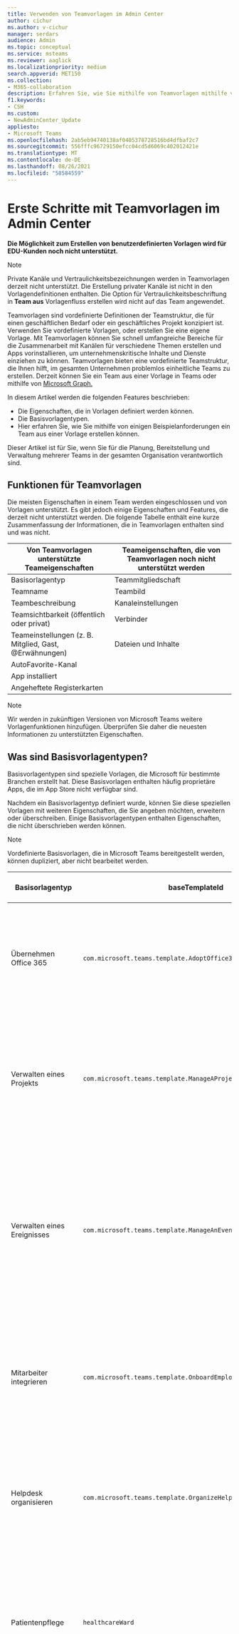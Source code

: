```yaml
---
title: Verwenden von Teamvorlagen im Admin Center
author: cichur
ms.author: v-cichur
manager: serdars
audience: Admin
ms.topic: conceptual
ms.service: msteams
ms.reviewer: aaglick
ms.localizationpriority: medium
search.appverid: MET150
ms.collection:
- M365-collaboration
description: Erfahren Sie, wie Sie mithilfe von Teamvorlagen mithilfe vorinstallierter Vorlagen Bereiche für die Zusammenarbeit mit Kanälen für verschiedene Themen erstellen.
f1.keywords:
- CSH
ms.custom:
- NewAdminCenter_Update
appliesto:
- Microsoft Teams
ms.openlocfilehash: 2ab5eb94740138af0405378728516bd4dfbaf2c7
ms.sourcegitcommit: 556fffc96729150efcc04cd5d6069c402012421e
ms.translationtype: MT
ms.contentlocale: de-DE
ms.lasthandoff: 08/26/2021
ms.locfileid: "58584559"
---
```

# <a name="get-started-with-team-templates-in-the-admin-center"></a>Erste Schritte mit Teamvorlagen im Admin Center

**Die Möglichkeit zum Erstellen von benutzerdefinierten Vorlagen wird für EDU-Kunden noch nicht unterstützt.**

> [!NOTE]
> Private Kanäle und Vertraulichkeitsbezeichnungen werden in Teamvorlagen derzeit nicht unterstützt. Die Erstellung privater Kanäle ist nicht in den Vorlagendefinitionen enthalten. Die Option für Vertraulichkeitsbeschriftung in **Team aus** Vorlagenfluss erstellen wird nicht auf das Team angewendet.

Teamvorlagen sind vordefinierte Definitionen der Teamstruktur, die für einen geschäftlichen Bedarf oder ein geschäftliches Projekt konzipiert ist. Verwenden Sie vordefinierte Vorlagen, oder erstellen Sie eine eigene Vorlage. Mit Teamvorlagen können Sie schnell umfangreiche Bereiche für die Zusammenarbeit mit Kanälen für verschiedene Themen erstellen und Apps vorinstallieren, um unternehmenskritische Inhalte und Dienste einziehen zu können. Teamvorlagen bieten eine vordefinierte Teamstruktur, die Ihnen hilft, im gesamten Unternehmen problemlos einheitliche Teams zu erstellen. Derzeit können Sie ein Team aus einer Vorlage in Teams oder mithilfe von [Microsoft Graph.](get-started-with-teams-templates.md)

In diesem Artikel werden die folgenden Features beschrieben:

- Die Eigenschaften, die in Vorlagen definiert werden können.
- Die Basisvorlagentypen.
- Hier erfahren Sie, wie Sie mithilfe von einigen Beispielanforderungen ein Team aus einer Vorlage erstellen können.

Dieser Artikel ist für Sie, wenn Sie für die Planung, Bereitstellung und Verwaltung mehrerer Teams in der gesamten Organisation verantwortlich sind.

## <a name="team-template-capabilities"></a>Funktionen für Teamvorlagen

Die meisten Eigenschaften in einem Team werden eingeschlossen und von Vorlagen unterstützt. Es gibt jedoch einige Eigenschaften und Features, die derzeit nicht unterstützt werden. Die folgende Tabelle enthält eine kurze Zusammenfassung der Informationen, die in Teamvorlagen enthalten sind und was nicht.

| **Von Teamvorlagen unterstützte Teameigenschaften** | **Teameigenschaften, die von Teamvorlagen noch nicht unterstützt werden** |
| ------------------------------------------------ | -------------------------------------------------------- |
| Basisorlagentyp | Teammitgliedschaft |
| Teamname | Teambild |
| Teambeschreibung | Kanaleinstellungen |
| Teamsichtbarkeit (öffentlich oder privat) | Verbinder |
| Teameinstellungen (z. B. Mitglied, Gast, @Erwähnungen) | Dateien und Inhalte |
| AutoFavorite-Kanal | |
| App installiert | |
| Angeheftete Registerkarten | |

> [!NOTE]
> Wir werden in zukünftigen Versionen von Microsoft Teams weitere Vorlagenfunktionen hinzufügen. Überprüfen Sie daher die neuesten Informationen zu unterstützten Eigenschaften.

## <a name="what-are-base-template-types"></a>Was sind Basisvorlagentypen?

Basisvorlagentypen sind spezielle Vorlagen, die Microsoft für bestimmte Branchen erstellt hat. Diese Basisvorlagen enthalten häufig proprietäre Apps, die im App Store nicht verfügbar sind.

Nachdem ein Basisvorlagentyp definiert wurde, können Sie diese speziellen Vorlagen mit weiteren Eigenschaften, die Sie angeben möchten, erweitern oder überschreiben. Einige Basisvorlagentypen enthalten Eigenschaften, die nicht überschrieben werden können.

> [!NOTE]
> Vordefinierte Basisvorlagen, die in Microsoft Teams bereitgestellt werden, können dupliziert, aber nicht bearbeitet werden.

| Basisorlagentyp | baseTemplateId | Eigenschaften, die mit dieser Basisvorlage geliefert werden |
| ------------------ | -------------- | ----------------------------------------------------- |
| Übernehmen Office 365 |`com.microsoft.teams.template.AdoptOffice365`|  Kanäle: <ul><li>Allgemein</li> <li>Ankündigungen</li> <li>Ecke "Champions"</li> <li>Teamformulare</li><li>Kalender</li></ul> Apps: <ul><li>Wiki</li>  <li>Kanalkalender</li> |
| Verwalten eines Projekts |`com.microsoft.teams.template.ManageAProject`| Kanäle: <ul><li>Allgemein</li> <li>Ankündigungen</li> <li>Ressourcen</li> <li>Planung</li></ul> Apps:<ul><li>Wiki</li><li>OneNote</li><li>Planner</li><li>Listen</li>  </ul> |
| Verwalten eines Ereignisses|`com.microsoft.teams.template.ManageAnEvent` | Kanäle: <ul><li>Allgemein</li> <li>Ankündigungen</li> <li>Budget</li> <li>Inhalt</li><li>Logistik</li> <li>Planung</li> <li> Marketing und PR</li></ul> Apps:<ul><li>Wiki</li><li>Website</li> <li>YouTube</li> <li>Planner</li> <li>OneNote</li> <li>Mitarbeiterideen</li> <li>Problem Reporter</li></ul> |
|Mitarbeiter integrieren|`com.microsoft.teams.template.OnboardEmployees` | Kanäle: <ul><li>Allgemein</li> <li>Ankündigungen</li> <li>Mitarbeiterchat</li> <li>Schulung</li></ul>Apps:<ul><li>Wiki</li><li>Communitys</li><li>Planner</li><li>Mitarbeiterideen</li></ul>|
|Helpdesk organisieren| `com.microsoft.teams.template.OrganizeHelpDesk`|Kanäle:<ul><li>Allgemein</li><li>Ankündigungen</li><li>Häufig gestellte Fragen</li></ul>Apps:<ul><li>Wiki</li><li>OneNote</li><li>Planner </li><li>Lob</li><li>Problem Reporter</li></ul> |
| Patientenpflege| `healthcareWard`| Kanäle:<ul><li>Allgemein</li><li>Ankündigungen</li><li>Huddles</li><li>Runden</li><li>Personal</li><li>Schulung</li></ul> Apps: <ul><li>Wiki</li><li>Listen  </li><li>Genehmigungen</li></ul>|
| Zusammenarbeiten an globalen Krisen oder Veranstaltungen |`com.microsoft.teams.template.CollaborateOnAGlobalCrisisOrEvent`| Kanäle: <ul><li>Allgemein<li>Ankündigungen</li><li>Nachrichten auf der ganzen Welt</li><li>Geschäftskontinuität</li><li>Remotearbeit</li><li>Interne Kommas</li><li>Externe Kommas</li><li>Genehmigungen anforderung</li><li>Kundenbeschwerden</li><li>Kudos</li><li>Update für Geschäftsleitung</li></ul>Apps: <ul><li>Lob</li><li>Wiki</li><li>Website</li><li>Planner</li><li>Problem Reporter</li></ul>|
|Bank zweigstelle| `com.microsoft.teams.template.CollaborateWithinABankBranch`|Kanäle: <ul><li>Allgemein<li>Ankündigungen</li><li>Huddles</li><li>Kundenbesprechungen</li><li>Genehmigungen Anforderung </li><li>Durchseringen</li><li>Qualifikationsentwicklung</li><li>Kreditverarbeitung</li><li>Kundenbeschwerden</li><li>Kudos</li><li>Lustiges</li><li>Compliance</li></ul>Apps:<ul><li>Lob </li><li>Problem Reporter</li></ul>|
|Reaktion auf Vorfälle| `com.microsoft.teams.template.CoordinateIncidentResponse`|Kanäle: <ul><li>Allgemein<li>Ankündigungen</li><li>Logistik</li><li>Planung</li><li>Wiederherstellung</li><li>Dringend</li></ul> Apps: <ul><li>Wiki</li><li>Excel</li><li>OneNote</li><li>SharePoint</li><li>Planner</li> <li>Genehmigungen</li> <li>Prüfung</li> </ul>|
|Krankenhaus| `healthcareHospital` |Kanäle: <ul><li>Allgemein</li><li>Ankündigungen</li><li>Compliance</li><li>Sorgerecht</li><li>Personalwesen</li><li>Apotheke</li></ul> Apps: <ul><li>Wiki</li><li>Listen  </li></ul>|
|Ein Store organisieren| `retailStore` |Kanäle: <ul><li>Allgemein<li>Schichtübergabe</li><li>Lernen</li></ul> Apps: <ul><li>Wiki</li><li>Planner</li></ul>|
|Qualität und Sicherheit |`com.microsoft.teams.template.QualitySafety`|Kanäle: <ul><li>Allgemein<li>Ankündigungen</li><li>Line 1</li><li>Line 2</li><li>Line 3</li><li>Sicherheit</li><li>Schulung</li><li>Wartung</li><li>Lustiges</li></ul> Apps: <ul><li>Wiki</li><li>Planner</li> <li>Problem Reporter</li> <li>Prüfung</li> </ul>|
|Einzelhandel für Manager| `retailManagerCollaboration` |Kanäle: <ul><li>Allgemein<li>Vorgänge</li><li>Lernen</li></ul> Apps: <ul><li>Wiki</li><li>Planner</li></ul>|
||||

Weitere Informationen zu den Vorlagenkategorien finden Sie in den folgenden Kategorien:

- [Finanzvorlagen](financial-teams-templates-in-the-admin-console.md)
- [Allgemeine Vorlagen](general-teams-templates-in-the-admin-console.md)
- [Vorlagen für Behörden](government-teams-templates-in-the-admin-console.md)
- [Vorlagen für das Gesundheitswesen](expand-teams-across-your-org/healthcare/healthcare-templates-admin-console.md)
- [Fertigungsvorlagen](manufacturing-teams-templates-in-the-admin-console.md)
- [Einzelhandelsvorlagen](retail-teams-templates-in-the-admin-console.md)

## <a name="template-size-limits"></a>Grenzwerte für die Vorlagengröße

Vorlagen sind auf eine bestimmte Anzahl von Kanälen, Registerkarten und Apps beschränkt.

 > [!Note]
 > Sie können dem Team weitere Kanäle, Registerkarten und Apps hinzufügen, nachdem es aus einer Vorlage erstellt wurde.

|Feature | Grenzwert|
|-|-|
|Kanäle pro Vorlage | 15 |
|Registerkarten pro Kanal in einer Vorlage | 20 |
|Apps pro Vorlage | 50|
|||

Weitere [Informationen finden Sie](limits-specifications-teams.md) Teams Beschränkungen und Spezifikationen von Daten.

## <a name="manage-templates-in-powershell"></a>Verwalten von Vorlagen in PowerShell

Verwenden Sie die folgenden Cmdlts, um Ihre Vorlagen in PowerShell zu verwalten.

- [Get-CsTeamTemplate](/powershell/module/teams/get-csteamtemplate?view=teams-ps) 
- [Get-CsTeamTemplateList](/powershell/module/teams/get-csteamtemplatelist?view=teams-ps)
- [New-CsTeamTemplate](/powershell/module/teams/new-csteamtemplate?view=teams-ps)
- [Remove-CsTeamTemplate](/powershell/module/teams/remove-csteamtemplate?view=teams-ps) 
- [Update-CsTeamTemplate](/powershell/module/teams/update-csteamtemplate?view=teams-ps)

## <a name="related-topics"></a>Verwandte Themen

- [Erstellen einer benutzerdefinierten Teamvorlage](create-a-team-template.md)
- [Erstellen einer Teamvorlage aus einer vorhandenen Teamvorlage](create-template-from-existing-template.md)
- [Erstellen einer Vorlage aus einem vorhandenen Team](create-template-from-existing-team.md)

